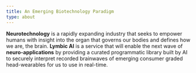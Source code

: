 ```yaml
---
title: An Emerging Biotechnology Paradigm
type: about
---
```


**Neurotechnology** is a rapidly expanding industry that seeks to empower humans with insight into the organ that governs our bodies and defines how we are, the brain. **Lymbic AI** is a service that will enable the next wave of **neuro-applications** by providing a curated programmatic library built by AI to securely interpret recorded brainwaves of emerging consumer graded head-wearables for us to use in real-time.
